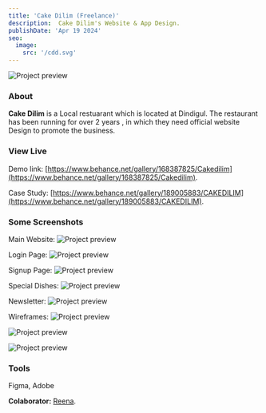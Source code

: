 ```yaml
---
title: 'Cake Dilim (Freelance)'
description:  Cake Dilim's Website & App Design.
publishDate: 'Apr 19 2024'
seo:
  image:
    src: '/cdd.svg'
---
```


![Project preview](/cdd.svg)

### About

**Cake Dilim** is a Local restuarant which is located at Dindigul. The restaurant has been running for over 2 years , in which they need official website Design to promote the business.

### View Live

Demo link:
[https://www.behance.net/gallery/168387825/Cakedilim](https://www.behance.net/gallery/168387825/Cakedilim).

Case Study:
[https://www.behance.net/gallery/189005883/CAKEDILIM](https://www.behance.net/gallery/189005883/CAKEDILIM).


### Some Screenshots
Main Website:
![Project preview](/apple.svg)

Login Page:
![Project preview](/login1.svg)

Signup Page:
![Project preview](/cart.svg)

Special Dishes:
![Project preview](/special.svg)

Newsletter:
![Project preview](/news.svg)

Wireframes:
![Project preview](/w1.svg)

![Project preview](/w2.svg)

![Project preview](/w3.svg)


### Tools

Figma, Adobe

**Colaborator:** [Reena](https://www.linkedin.com/in/reena-m-35724a203/).
